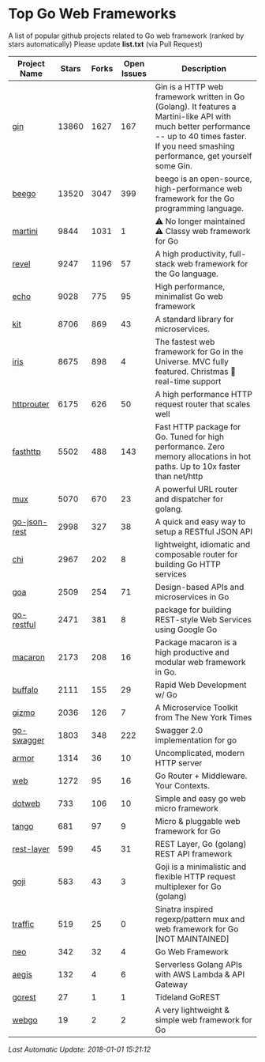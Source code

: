 # Top Go Web Frameworks
A list of popular github projects related to Go web framework (ranked by stars automatically)
Please update **list.txt** (via Pull Request)

| Project Name | Stars | Forks | Open Issues | Description |
| ------------ | ----- | ----- | ----------- | ----------- |
| [gin](https://github.com/gin-gonic/gin) | 13860 | 1627 | 167 | Gin is a HTTP web framework written in Go (Golang). It features a Martini-like API with much better performance -- up to 40 times faster. If you need smashing performance, get yourself some Gin. |
| [beego](https://github.com/astaxie/beego) | 13520 | 3047 | 399 | beego is an open-source, high-performance web framework for the Go programming language. |
| [martini](https://github.com/go-martini/martini) | 9844 | 1031 | 1 | ⚠️ No longer maintained ⚠️  Classy web framework for Go |
| [revel](https://github.com/revel/revel) | 9247 | 1196 | 57 | A high productivity, full-stack web framework for the Go language. |
| [echo](https://github.com/labstack/echo) | 9028 | 775 | 95 | High performance, minimalist Go web framework |
| [kit](https://github.com/go-kit/kit) | 8706 | 869 | 43 | A standard library for microservices. |
| [iris](https://github.com/kataras/iris) | 8675 | 898 | 4 | The fastest web framework for Go in the Universe. MVC fully featured. Christmas :gift: real-time support |
| [httprouter](https://github.com/julienschmidt/httprouter) | 6175 | 626 | 50 | A high performance HTTP request router that scales well |
| [fasthttp](https://github.com/valyala/fasthttp) | 5502 | 488 | 143 | Fast HTTP package for Go. Tuned for high performance. Zero memory allocations in hot paths. Up to 10x faster than net/http |
| [mux](https://github.com/gorilla/mux) | 5070 | 670 | 23 | A powerful URL router and dispatcher for golang. |
| [go-json-rest](https://github.com/ant0ine/go-json-rest) | 2998 | 327 | 38 | A quick and easy way to setup a RESTful JSON API |
| [chi](https://github.com/go-chi/chi) | 2967 | 202 | 8 | lightweight, idiomatic and composable router for building Go HTTP services |
| [goa](https://github.com/goadesign/goa) | 2509 | 254 | 71 | Design-based APIs and microservices in Go |
| [go-restful](https://github.com/emicklei/go-restful) | 2471 | 381 | 8 | package for building REST-style Web Services using Google Go |
| [macaron](https://github.com/go-macaron/macaron) | 2173 | 208 | 16 | Package macaron is a high productive and modular web framework in Go. |
| [buffalo](https://github.com/gobuffalo/buffalo) | 2111 | 155 | 29 | Rapid Web Development w/ Go |
| [gizmo](https://github.com/NYTimes/gizmo) | 2036 | 126 | 7 | A Microservice Toolkit from The New York Times |
| [go-swagger](https://github.com/go-swagger/go-swagger) | 1803 | 348 | 222 | Swagger 2.0 implementation for go |
| [armor](https://github.com/labstack/armor) | 1314 | 36 | 10 | Uncomplicated, modern HTTP server |
| [web](https://github.com/gocraft/web) | 1272 | 95 | 16 | Go Router + Middleware. Your Contexts. |
| [dotweb](https://github.com/devfeel/dotweb) | 733 | 106 | 10 | Simple and easy go web micro framework |
| [tango](https://github.com/lunny/tango) | 681 | 97 | 9 | Micro & pluggable web framework for Go |
| [rest-layer](https://github.com/rs/rest-layer) | 599 | 45 | 31 | REST Layer, Go (golang) REST API framework |
| [goji](https://github.com/goji/goji) | 583 | 43 | 3 | Goji is a minimalistic and flexible HTTP request multiplexer for Go (golang) |
| [traffic](https://github.com/pilu/traffic) | 519 | 25 | 0 | Sinatra inspired regexp/pattern mux and web framework for Go [NOT MAINTAINED] |
| [neo](https://github.com/ivpusic/neo) | 342 | 32 | 4 | Go Web Framework |
| [aegis](https://github.com/tmaiaroto/aegis) | 132 | 4 | 6 | Serverless Golang APIs with AWS Lambda & API Gateway |
| [gorest](https://github.com/tideland/gorest) | 27 | 1 | 1 | Tideland GoREST |
| [webgo](https://github.com/bnkamalesh/webgo) | 19 | 2 | 2 | A very lightweight & simple web framework for Go |

*Last Automatic Update: 2018-01-01 15:21:12*